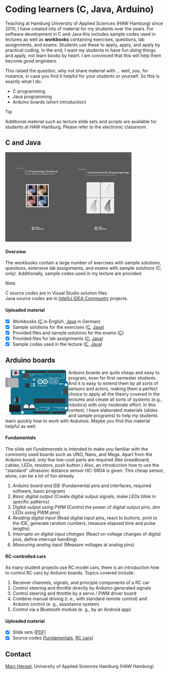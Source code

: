 # Coding learners (C, Java, Arduino)
Teaching at Hamburg University of Applied Sciences (HAW Hamburg) since 2010, I have created lots of material for my students over the years. For software development in C and Java this includes sample codes used in lectures as well as __workbooks__ containing exercises, questions, lab assignments, and exams. Students use these to apply, apply, and apply by practical coding. In the end, I want my students to have fun _doing_ things and apply, not learn books by heart. I am convinced that this will help them become good engineers.<p>

This raised the question, why not share material with ... well, _you_, for instance, in case you find it helpful for your students or yourself. So this is exactly what I do:

- C programming
- Java programming
- Arduino boards (short introduction)

> [!TIP]
> Additional material such as lecture slide sets and scripts are available for students at HAW Hamburg. Please refer to the electronic classroom.

## C and Java
<img src="./c/assets/images/WorkbookC.png" width="200" align=left>
<img src="./java/assets/images/WorkbookJava.png" width="200">

#### Overview
The workbooks contain a large number of exercises with sample solutions, questions, extensive lab assignments, and exams with sample solutions (C, only). Additionally, sample codes used in my lecture are provided.

> [!NOTE]
> C source codes are in Visual Studio solution files.<br>
> Java source codes are in [IntelliJ IDEA Community](https://www.jetbrains.com/idea/) projects.

#### Uploaded material
- [X] Workbooks ([C](c/docs/) in English, [Java](java/docs/) in German)
- [X] Sample solutions for the exercises ([C](c/src/workbook/exercises), [Java](java/src/workbook))
- [X] Provided files and sample solutions for the exams ([C](c/src/workbook/exams))
- [X] Provided files for lab assignments ([C](c/src/workbook/labs), [Java](java/src/labs))
- [X] Sample codes used in the lecture ([C](c/src/lecture), [Java](java/src/lecture))

## Arduino boards
<img src="./arduino/assets/images/ArduinoUno.png" width="200" align=left>

Arduino boards are quite cheap and easy to program, even for first-semester students. And it is easy to extend them by all sorts of sensors and actors, making them a perfect choice to apply all the theory covered in the lectures and create all sorts of systems (e.g., robotics) with only moderate effort. In this context, I have elaborated materials (slides and sample programs) to help my students learn quickly how to work with Arduinos. Maybe you find this material helpful as well.
<br clear=all>

#### Fundamentals
The slide set _Fundamentals_ is intended to make you familiar with the commonly used boards such as UNO, Nano, and Mega. Apart from the Arduino board, only few low-cost parts are required (like breadboard, cables, LEDs, resistors, push button.) Also, an introduction how to use the "standard" ultrasonic distance sensor HC-SR04 is given. This cheap sensor, alone, can be a lot of fun already.

1. _Arduino board and IDE_ (Fundamental pins and interfaces, required software, basic program)
1. _Basic digital output_ (Create digital output signals, make LEDs blink in specific patterns)
1. _Digital output using PWM_ (Control the power of digital output pins, dim LEDs using PWM pins)
1. _Reading digital input_ (Read digital input pins, react to buttons, print to the IDE, generate random numbers, measure elapsed time and pulse lengths)
1. _Interrupts on digital input changes_ (React on voltage changes of digital pins, define interrupt handling)
1. _Measuring analog input_ (Measure voltages at analog pins)

#### RC-controlled cars
As many student projects use RC model cars, there is an introduction how to control RC cars by Arduino boards. Topics covered include:

1. Receiver channels, signals, and principle components of a RC car
1. Control steering and throttle directly by Arduino-generated signals
1. Control steering and throttle by a servo / PWM driver board
1. Combine manual driving (i. e., with standard remote control) and Arduino control (e. g., assistance system)
1. Control via a Bluetooth module (e. g., by an Android app)

#### Uploaded material
- [X] Slide sets ([PDF](arduino/docs/))
- [X] Source codes ([fundamentals](arduino/src/fundamentals), [RC cars](arduino/src/rc_cars))

## Contact
[Marc Hensel](http://www.haw-hamburg.de/marc-hensel), University of Applied Sciences Hamburg (HAW Hamburg)
